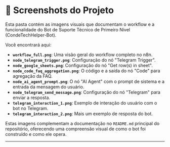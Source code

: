 # 📸 Screenshots do Projeto

Esta pasta contém as imagens visuais que documentam o workflow e a funcionalidade do Bot de Suporte Técnico de Primeiro Nível (CondeTechHelper-Bot).

Você encontrará aqui:

* **`workflow_full.png`**: Uma visão geral do workflow completo no n8n.
* **`node_telegram_trigger.png`**: Configuração do nó "Telegram Trigger".
* **`node_google_sheets.png`**: Configuração do nó "Get row(s) in sheet".
* **`node_code_faq_aggregation.png`**: O código e a saída do nó "Code" para agregação da FAQ.
* **`node_ai_agent_prompt.png`**: O nó "AI Agent" com o prompt de sistema e a entrada da mensagem do usuário.
* **`node_telegram_send_message.png`**: Configuração do nó "Telegram" para enviar a resposta.
* **`telegram_interaction_1.png`**: Exemplo de interação do usuário com o bot no Telegram.
* **`telegram_interaction_2.png`**: Mais um exemplo de resposta do bot.

Estas imagens complementam a documentação no `README.md` principal do repositório, oferecendo uma compreensão visual de como o bot foi construído e como ele opera.

---
